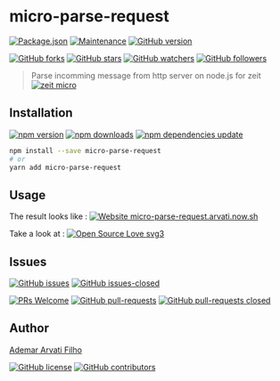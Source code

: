 
# micro-parse-request

[![Package.json](https://img.shields.io/github/package-json/name/arvati/micro-parse-request.svg?label=%20&logo=github&style=social)](https://github.com/arvati/micro-parse-request)
[![Maintenance](https://img.shields.io/github/last-commit/arvati/micro-parse-request.svg?style=social&logo=github)](https://GitHub.com/arvati/micro-parse-request/graphs/commit-activity)
[![GitHub version](https://img.shields.io/github/package-json/v/arvati/micro-parse-request.svg?style=social&logo=github)](https://github.com/arvati/micro-parse-request)    

[![GitHub forks](https://img.shields.io/github/forks/arvati/micro-parse-request.svg?style=social&label=Fork&maxAge=2592000)](https://github.com/arvati/micro-parse-request/network/)
[![GitHub stars](https://img.shields.io/github/stars/arvati/micro-parse-request.svg?style=social&label=Star&maxAge=2592000)](https://github.com/arvati/micro-parse-request/stargazers/)
[![GitHub watchers](https://img.shields.io/github/watchers/arvati/micro-parse-request.svg?style=social&label=Watch&maxAge=2592000)](https://GitHub.com/arvati/micro-parse-request/watchers/)
[![GitHub followers](https://img.shields.io/github/followers/arvati.svg?style=social&label=Follow&maxAge=2592000)](https://github.com/arvati?tab=followers)

> Parse incomming message from http server on node.js for zeit [![zeit micro](https://img.shields.io/github/package-json/dependency-version/arvati/micro-parse-request/peer/micro.svg?style=social&logo=github)](https://github.com/zeit/micro/)


## Installation

[![npm version](https://img.shields.io/npm/v/micro-parse-request.svg?style=social&logo=npm)](https://www.npmjs.com/package/micro-parse-request)
[![npm downloads](https://img.shields.io/npm/dt/micro-parse-request.svg?style=social&logo=npm)](https://www.npmjs.com/package/micro-parse-request)
[![npm dependencies update](https://img.shields.io/david/arvati/micro-parse-request.svg?logo=npm&style=social)](https://www.npmjs.com/package/micro-parse-request)

```sh
npm install --save micro-parse-request
# or
yarn add micro-parse-request
```

## Usage


The result looks like : [![Website micro-parse-request.arvati.now.sh](https://img.shields.io/website/https/micro-parse-request.arvati.now.sh.svg?down_message=offline&label=hosted%20on%20zeit%20now&logo=zeit&style=social&up_message=check%20it%20online)](https://micro-parse-request.arvati.now.sh/micro/)
   

Take a look at : [![Open Source Love svg3](https://badges.frapsoft.com/os/v3/open-source.svg?v=103)](https://micro-parse-request.arvati.now.sh/_src)

## Issues

[![GitHub issues](https://img.shields.io/github/issues/arvati/micro-parse-request.svg?style=social&logo=github)](https://GitHub.com/arvati/micro-parse-requests/issues/)
[![GitHub issues-closed](https://img.shields.io/github/issues-closed/arvati/micro-parse-request.svg?style=social&logo=github)](https://GitHub.com/arvati/micro-parse-request/issues?q=is%3Aissue+is%3Aclosed)    

[![PRs Welcome](https://img.shields.io/badge/Pull%20requests-welcome-brightgreen.svg?style=social&logo=github)](http://makeapullrequest.com)
[![GitHub pull-requests](https://img.shields.io/github/issues-pr/arvati/micro-parse-request.svg?style=social&logo=github)](https://GitHub.com/arvati/micro-parse-request/pull/)
[![GitHub pull-requests closed](https://img.shields.io/github/issues-pr-closed/arvati/micro-parse-request.svg?style=social&logo=github)](https://GitHub.com/arvati/micro-parse-request/pull/)


## Author

[Ademar Arvati Filho](https://github.com/arvati)        

[![GitHub license](https://img.shields.io/github/license/arvati/micro-parse-request.svg?style=social&logo=github)](https://github.com/arvati/micro-parse-request/blob/master/LICENSE)
[![GitHub contributors](https://img.shields.io/github/contributors/arvati/micro-parse-request.svg?style=social&logo=github)](https://GitHub.com/arvati/micro-parse-request/graphs/contributors/)
